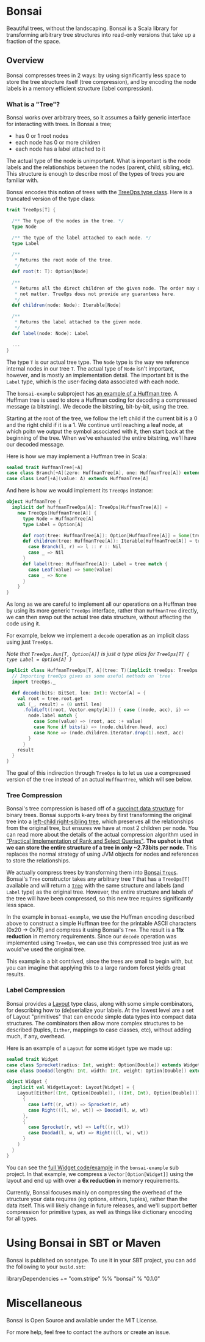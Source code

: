 # Bonsai

Beautiful trees, without the landscaping. Bonsai is a Scala library for
transforming arbitrary tree structures into read-only versions that take up a
fraction of the space.

## Overview

Bonsai compresses trees in 2 ways: by using significantly less space to store
the tree structure itself (tree compression), and by encoding the node labels
in a memory efficient structure (label compression).

### What is a "Tree"?

Bonsai works over arbitrary trees, so it assumes a fairly generic interface
for interacting with trees. In Bonsai a tree;

 * has 0 or 1 root nodes
 * each node has 0 or more children
 * each node has a label attached to it

The actual type of the node is unimportant. What is important is the node labels
and the relationships between the nodes (parent, child, sibling, etc). This
structure is enough to describe most of the types of trees you are familiar
with.

Bonsai encodes this notion of trees with the [TreeOps type class][treeops]. Here
is a truncated version of the type class:

```scala
trait TreeOps[T] {

  /** The type of the nodes in the tree. */
  type Node

  /** The type of the label attached to each node. */
  type Label

  /**
   * Returns the root node of the tree.
   */
  def root(t: T): Option[Node]

  /**
   * Returns all the direct children of the given node. The order may or may
   * not matter. TreeOps does not provide any guarantees here.
   */
  def children(node: Node): Iterable[Node]

  /**
   * Returns the label attached to the given node.
   */
  def label(node: Node): Label

  ...
}
```

The type `T` is our actual tree type. The `Node` type is the way we reference
internal nodes in our tree `T`. The actual type of `Node` isn't important,
however, and is mostly an implementation detail. The important bit is the
`Label` type, which is the user-facing data associated with each node.

The `bonsai-example` subproject has [an example of a Huffman tree][huffman].
A Huffman tree is used to store a Huffman coding for decoding a compressed
message (a bitstring). We decode the bitstring, bit-by-bit, using the tree.

Starting at the root of the tree, we follow the left child if the current bit
is a 0 and the right child if it is a 1. We continue until reaching a leaf node,
at which poitn we output the symbol associated with it, then start back at the
beginning of the tree.  When we've exhausted the entire bitstring, we'll have
our decoded message.

Here is how we may implement a Huffman tree in Scala:

```scala
sealed trait HuffmanTree[+A]
case class Branch[+A](zero: HuffmanTree[A], one: HuffmanTree[A]) extends HuffmanTree[A]
case class Leaf[+A](value: A) extends HuffmanTree[A]
```

And here is how we would implement its `TreeOps` instance:

```scala
object HuffmanTree {
  implicit def huffmanTreeOps[A]: TreeOps[HuffmanTree[A]] =
    new TreeOps[HuffmanTree[A]] {
      type Node = HuffmanTree[A]
      type Label = Option[A]

      def root(tree: HuffmanTree[A]): Option[HuffmanTree[A]] = Some(tree)
      def children(tree: HuffmanTree[A]): Iterable[HuffmanTree[A]] = tree match {
        case Branch(l, r) => l :: r :: Nil
        case _ => Nil
      }
      def label(tree: HuffmanTree[A]): Label = tree match {
        case Leaf(value) => Some(value)
        case _ => None
      }
    }
}
```

As long as we are careful to implement all our operations on a Huffman tree by
using its more generic `TreeOps` interface, rather than `HuffmanTree` directly,
we can then swap out the actual tree data structure, without affecting the code
using it.

For example, below we implement a `decode` operation as an implicit class using just `TreeOps`.

*Note that `TreeOps.Aux[T, Option[A]]` is just a type alias for `TreeOps[T] { type Label = Option[A] }`*

```scala
implicit class HuffmanTreeOps[T, A](tree: T)(implicit treeOps: TreeOps.Aux[T, Option[A]]) {
  // Importing treeOps gives us some useful methods on `tree`
  import treeOps._

  def decode(bits: BitSet, len: Int): Vector[A] = {
    val root = tree.root.get
    val (_, result) = (0 until len)
      .foldLeft((root, Vector.empty[A])) { case ((node, acc), i) =>
        node.label match {
          case Some(value) => (root, acc :+ value)
          case None if bits(i) => (node.children.head, acc)
          case None => (node.children.iterator.drop(1).next, acc)
        }
      }
    result
  }
}
```

The goal of this indirection through `TreeOps` is to let us use a compressed
version of the `tree` instead of an actual `HuffmanTree`, which will see below.

### Tree Compression

Bonsai's tree compression is based off of a [succinct data structure][succinct]
for binary trees. Bonsai supports k-ary trees by first transforming the
original tree into a [left-child right-sibling tree][k-ary-transform], which
preserves all the relationships from the original tree, but ensures we have at
most 2 children per node. You can read more about the details of the actual
compression algorithm used in
["Practical Implementation of Rank and Select Queries"][ggmn05]. **The upshot is
that we can store the entire structure of a tree in only ~2.73bits per node.**
This replaces the normal strategy of using JVM objects for nodes and references
to store the relationships.

We actually compress trees by transforming them into [Bonsai `Tree`s][tree].
Bonsai's `Tree` constructor takes any arbitrary tree `T` that has a
`TreeOps[T]` available and will return a [`Tree`][tree] with the same structure
and labels (and `Label` type) as the original tree. However, the entire
structure and labels of the tree will have been compressed, so this new tree
requires significantly less space.

In the example in `bonsai-example`, we use the Huffman encoding described above
to construct a simple Huffman tree for the printable ASCII characters (0x20 ->
0x7E) and compress it using Bonsai's `Tree`. The result is a **11x reduction**
in memory requirements. Since our `decode` operation was implemented using
`TreeOps`, we can use this compressed tree just as we would've used the
original tree.

This example is a bit contrived, since the trees are small to begin with, but
you can imagine that applying this to a large random forest yields great
results.

### Label Compression

Bonsai provides a [Layout][layout] type class, along with some simple
combinators, for describing how to (de)serialize your labels. At the lowest
level are a set of Layout "primitives" that can encode simple data types into
compact data structures. The combinators then allow more complex structures to
be described (tuples, `Either`, mappings to case classes, etc), without adding
much, if any, overhead.

Here is an example of a `Layout` for some `Widget` type we made up:

```scala
sealed trait Widget
case class Sprocket(radius: Int, weight: Option[Double]) extends Widget
case class Doodad(length: Int, width: Int, weight: Option[Double]) extends Widget

object Widget {
  implicit val WidgetLayout: Layout[Widget] = {
    Layout[Either[(Int, Option[Double]), ((Int, Int), Option[Double])]].transform(
      {
        case Left((r, wt)) => Sprocket(r, wt)
        case Right(((l, w), wt)) => Doodad(l, w, wt)
      },
      {
        case Sprocket(r, wt) => Left((r, wt))
        case Doodad(l, w, wt) => Right(((l, w), wt))
      }
    )
  }
}
```

You can see the [full Widget code/example][widget] in the `bonsai-example` sub
project. In that example, we compress a `Vector[Option[Widget]]` using the
layout and end up with over a **6x reduction** in memory requirements.

Currently, Bonsai focuses mainly on compressing the overhead of the structure
your data requires (eg options, eithers, tuples), rather than the data itself.
This will likely change in future releases, and we'll support better
compression for primitive types, as well as things like dictionary encoding for
all types.

# Using Bonsai in SBT or Maven

Bonsai is published on sonatype. To use it in your SBT project, you can add the
following to your `build.sbt`:

libraryDependencies += "com.stripe" %% "bonsai" % "0.1.0"

# Miscellaneous

Bonsai is Open Source and available under the MIT License.

For more help, feel free to contact the authors or create an issue.

[succinct]: https://en.wikipedia.org/wiki/Succinct_data_structure "Succinct Data Structures"
[ggmn05]: http://www.dcc.uchile.cl/~gnavarro/algoritmos/ps/wea05.pdf
[k-ary-transform]: https://en.wikipedia.org/wiki/Left-child_right-sibling_binary_tree
[layout]: https://github.com/stripe/bonsai/blob/master/bonsai-core/src/main/scala/com/stripe/bonsai/Layout.scala
[widget]: https://github.com/stripe/bonsai/blob/master/bonsai-example/src/main/scala/com/stripe/bonsai/example/Widget.scala
[treeops]: https://github.com/stripe/bonsai/blob/master/bonsai-core/src/main/scala/com/stripe/bonsai/TreeOps.scala
[tree]: https://github.com/stripe/bonsai/blob/master/bonsai-core/src/main/scala/com/stripe/bonsai/Tree.scala
[huffman]: https://github.com/stripe/bonsai/blob/master/bonsai-example/src/main/scala/com/stripe/bonsai/example/Huffman.scala
